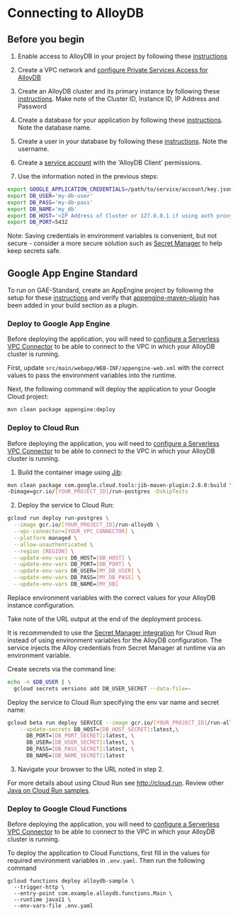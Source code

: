 # Connecting to AlloyDB

## Before you begin

1. Enable access to AlloyDB in your project by following these [instructions](https://cloud.google.com/alloydb/docs/project-enable-access)

1. Create a VPC network and [configure Private Services Access for AlloyDB](https://cloud.google.com/alloydb/docs/configure-connectivity)

1. Create an AlloyDB cluster and its primary instance by following these [instructions](https://cloud.google.com/alloydb/docs/cluster-create). Make note of the Cluster ID, Instance ID, IP Address and Password

1. Create a database for your application by following these 
[instructions](https://cloud.google.com/alloydb/docs/database-create). Note the database
name. 

1. Create a user in your database by following these 
[instructions](https://cloud.google.com/alloydb/docs/database-users/about). Note the username. 

1. Create a [service account](https://cloud.google.com/iam/docs/understanding-service-accounts) with the 'AlloyDB Client' permissions.

1. Use the information noted in the previous steps:
```bash
export GOOGLE_APPLICATION_CREDENTIALS=/path/to/service/account/key.json
export DB_USER='my-db-user'
export DB_PASS='my-db-pass'
export DB_NAME='my_db'
export DB_HOST='<IP Address of Cluster or 127.0.0.1 if using auth proxy>'
export DB_PORT=5432
```

Note: Saving credentials in environment variables is convenient, but not secure - consider a more
secure solution such as [Secret Manager](https://cloud.google.com/secret-manager/) to help keep secrets safe.


## Google App Engine Standard

To run on GAE-Standard, create an AppEngine project by following the setup for these 
[instructions](https://cloud.google.com/appengine/docs/standard/java/quickstart#before-you-begin) 
and verify that 
[appengine-maven-plugin](https://cloud.google.com/java/docs/setup#optional_install_maven_or_gradle_plugin_for_app_engine)
 has been added in your build section as a plugin.


### Deploy to Google App Engine
Before deploying the application, you will need to [configure a Serverless VPC Connector](https://cloud.google.com/vpc/docs/configure-serverless-vpc-access) to be able to connect to the VPC in which your AlloyDB cluster is running.

First, update `src/main/webapp/WEB-INF/appengine-web.xml` with the correct values to pass the 
environment variables into the runtime.

Next, the following command will deploy the application to your Google Cloud project:
```bash
mvn clean package appengine:deploy
```

### Deploy to Cloud Run
Before deploying the application, you will need to [configure a Serverless VPC Connector](https://cloud.google.com/vpc/docs/configure-serverless-vpc-access) to be able to connect to the VPC in which your AlloyDB cluster is running.

1. Build the container image using [Jib](https://cloud.google.com/java/getting-started/jib):

  ```sh
mvn clean package com.google.cloud.tools:jib-maven-plugin:2.8.0:build \
 -Dimage=gcr.io/[YOUR_PROJECT_ID]/run-postgres -DskipTests
  ```

2. Deploy the service to Cloud Run:

  ```sh
  gcloud run deploy run-postgres \
    --image gcr.io/[YOUR_PROJECT_ID]/run-alloydb \
    --vpc-connector=[YOUR_VPC_CONNECTOR] \
    --platform managed \
    --allow-unauthenticated \
    --region [REGION] \
    --update-env-vars DB_HOST=[DB_HOST] \
    --update-env-vars DB_PORT=[DB_PORT] \
    --update-env-vars DB_USER=[MY_DB_USER] \
    --update-env-vars DB_PASS=[MY_DB_PASS] \
    --update-env-vars DB_NAME=[MY_DB]
  ```

  Replace environment variables with the correct values for your AlloyDB instance configuration.

  Take note of the URL output at the end of the deployment process.

  It is recommended to use the [Secret Manager integration](https://cloud.google.com/run/docs/configuring/secrets) for Cloud Run instead
  of using environment variables for the AlloyDB configuration. The service injects the Alloy credentials from
  Secret Manager at runtime via an environment variable.

  Create secrets via the command line:
  ```sh
  echo -n $DB_USER | \
    gcloud secrets versions add DB_USER_SECRET --data-file=-
  ```

  Deploy the service to Cloud Run specifying the env var name and secret name:
  ```sh
  gcloud beta run deploy SERVICE --image gcr.io/[YOUR_PROJECT_ID]/run-alloydb \
      --update-secrets DB_HOST=[DB_HOST_SECRET]:latest,\
        DB_PORT=[DB_PORT_SECRET]:latest, \
        DB_USER=[DB_USER_SECRET]:latest, \
        DB_PASS=[DB_PASS_SECRET]:latest, \
        DB_NAME=[DB_NAME_SECRET]:latest
  ```

3. Navigate your browser to the URL noted in step 2.

  For more details about using Cloud Run see http://cloud.run.
  Review other [Java on Cloud Run samples](../../../run/).

### Deploy to Google Cloud Functions
Before deploying the application, you will need to [configure a Serverless VPC Connector](https://cloud.google.com/vpc/docs/configure-serverless-vpc-access) to be able to connect to the VPC in which your AlloyDB cluster is running.

To deploy the application to Cloud Functions, first fill in the values for required environment variables in `.env.yaml`. Then run the following command
```
gcloud functions deploy alloydb-sample \
  --trigger-http \
  --entry-point com.example.alloydb.functions.Main \
  --runtime java11 \
  --env-vars-file .env.yaml
```
